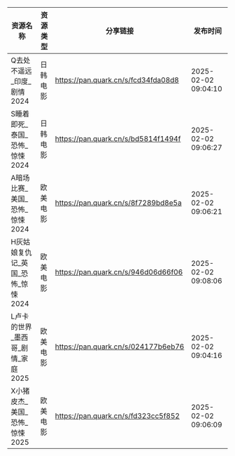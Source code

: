 | 资源名称                 | 资源类型 | 分享链接                                | 发布时间                |
| -------------------- | ---- | ----------------------------------- | ------------------- |
| Q去处不遥远_印度_剧情2024     | 日韩电影 | https://pan.quark.cn/s/fcd34fda08d8 | 2025-02-02 09:04:10 |
| S睡着即死_泰国_恐怖_惊悚2024   | 日韩电影 | https://pan.quark.cn/s/bd5814f1494f | 2025-02-02 09:06:27 |
| A暗场比赛_美国_恐怖_惊悚2024   | 欧美电影 | https://pan.quark.cn/s/8f7289bd8e5a | 2025-02-02 09:06:21 |
| H灰姑娘复仇记_英国_恐怖_惊悚2024 | 欧美电影 | https://pan.quark.cn/s/946d06d66f06 | 2025-02-02 09:08:06 |
| L卢卡的世界_墨西哥_剧情_家庭2025 | 欧美电影 | https://pan.quark.cn/s/024177b6eb76 | 2025-02-02 09:04:16 |
| X小猪皮杰_美国_恐怖_惊悚2025   | 欧美电影 | https://pan.quark.cn/s/fd323cc5f852 | 2025-02-02 09:06:09 |
